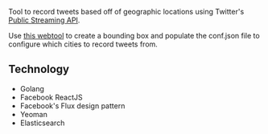 Tool to record tweets based off of geographic locations using Twitter's [Public Streaming API](https://dev.twitter.com/streaming/reference/post/statuses/filter).

Use [this webtool](http://boundingbox.klokantech.com/) to create a bounding box and populate
the conf.json file to configure which cities to record tweets from.

## Technology

- Golang
- Facebook ReactJS
- Facebook's Flux design pattern
- Yeoman
- Elasticsearch
